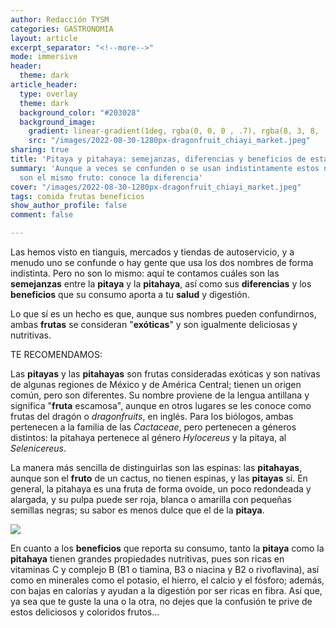 ```yaml
---
author: Redacción TYSM
categories: GASTRONOMIA
layout: article
excerpt_separator: "<!--more-->"
mode: immersive
header:
  theme: dark
article_header:
  type: overlay
  theme: dark
  background_color: "#203028"
  background_image:
    gradient: linear-gradient(1deg, rgba(0, 0, 0 , .7), rgba(8, 3, 8, .9))
    src: "/images/2022-08-30-1280px-dragonfruit_chiayi_market.jpeg"
sharing: true
title: 'Pitaya y pitahaya: semejanzas, diferencias y beneficios de esta fruta exótica'
summary: 'Aunque a veces se confunden o se usan indistintamente estos nombres, no
  son el mismo fruto: conoce la diferencia'
cover: "/images/2022-08-30-1280px-dragonfruit_chiayi_market.jpeg"
tags: comida frutas beneficios
show_author_profile: false
comment: false

---
```

Las hemos visto en tianguis, mercados y tiendas de autoservicio, y a menudo uno se confunde o hay gente que usa los dos nombres de forma indistinta. Pero no son lo mismo: aquí te contamos cuáles son las **semejanzas** entre la **pitaya** y la **pitahaya**, así como sus **diferencias** y los **beneficios** que su consumo aporta a tu **salud** y digestión.

Lo que sí es un hecho es que, aunque sus nombres pueden confundirnos, ambas **frutas** se consideran "**exóticas**" y son igualmente deliciosas y nutritivas.

TE RECOMENDAMOS:

Las **pitayas** y las **pitahayas** son frutas consideradas exóticas y son nativas de algunas regiones de México y de América Central; tienen un origen común, pero son diferentes. Su nombre proviene de la lengua antillana y significa "**fruta** escamosa", aunque en otros lugares se les conoce como frutas del dragón o _dragonfruits_, en inglés. Para los biólogos, ambas pertenecen a la familia de las _Cactaceae_, pero pertenecen a géneros distintos: la pitahaya pertenece al género _Hylocereus_ y la pitaya, al _Selenicereus_.

La manera más sencilla de distinguirlas son las espinas: las **pitahayas**, aunque son el **fruto** de un cactus, no tienen espinas, y las **pitayas** sí. En general, la pitahaya es una fruta de forma ovoide, un poco redondeada y alargada, y su pulpa puede ser roja, blanca o amarilla con pequeñas semillas negras; su sabor es menos dulce que el de la **pitaya**.

 ![](https://upload.wikimedia.org/wikipedia/commons/thumb/4/43/Pitaya_cross_section_ed2.jpg/941px-Pitaya_cross_section_ed2.jpg)

En cuanto a los **beneficios** que reporta su consumo, tanto la **pitaya** como la **pitahaya** tienen grandes propiedades nutritivas, pues son ricas en vitaminas C y complejo B (B1 o tiamina, B3 o niacina y B2 o rivoflavina), así como en minerales como el potasio, el hierro, el calcio y el fósforo; además, con bajas en calorías y ayudan a la digestión por ser ricas en fibra. Así que, ya sea que te guste la una o la otra, no dejes que la confusión te prive de estos deliciosos y coloridos frutos…